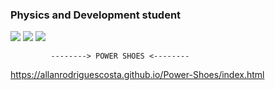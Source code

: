 ### Physics and Development student

<!--
**AllanRodriguesCosta/AllanRodriguesCosta** is a ✨ _special_ ✨ repository because its `README.md` (this file) appears on your GitHub profile.

Here are some ideas to get you started:

- 🔭 I’m currently working on ...
- 🌱 I’m currently learning ...
- 👯 I’m looking to collaborate on ...
- 🤔 I’m looking for help with ...
- 💬 Ask me about ...
- 📫 How to reach me: ...
- 😄 Pronouns: ...
- ⚡ Fun fact: ...
-->


<div>
  <a href="https://www.instagram.com/allan_RCosta/"><img src="https://img.shields.io/badge/Instagram-E4405F?style=for-the-badge&logo=instagram&logoColor=white" target="_blank"></a>
    <a href="mailto:allan.rcrc@gmail.com"><img src="https://img.shields.io/badge/Gmail-D14836?style=for-the-badge&logo=gmail&logoColor=white" target="blank"></a>
    <a href="https://www.linkedin.com/in/allanrodriguescosta/" target="_blank"><img src="https://img.shields.io/badge/LinkedIn-0077B5?style=for-the-badge&logo=linkedin&logoColor=white" target="_blank"></a>
</div>



             --------> POWER SHOES <--------

https://allanrodriguescosta.github.io/Power-Shoes/index.html
